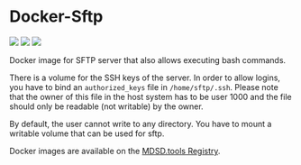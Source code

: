 # Docker-Sftp

[![](https://github.com/MDSD-Tools/Docker-Sftp/actions/workflows/docker-publish.yml/badge.svg?branch=main)](https://github.com/MDSD-Tools/Docker-Sftp/actions?query=branch%3Amain+)
[![](https://img.shields.io/github/issues/mdsd-tools/Docker-Sftp.svg)](https://github.com/mdsd-tools/Docker-Sftp/issues)
[![](https://img.shields.io/github/license/mdsd-tools/Docker-Sftp.svg)](https://github.com/mdsd-tools/Docker-Sftp/blob/master/LICENSE)

Docker image for SFTP server that also allows executing bash commands.

There is a volume for the SSH keys of the server. In order to allow logins, you have to bind an `authorized_keys` file in `/home/sftp/.ssh`. Please note that the owner of this file in the host system has to be user 1000 and the file should only be readable (not writable) by the owner.

By default, the user cannot write to any directory. You have to mount a writable volume that can be used for sftp.

Docker images are available on the [MDSD.tools Registry](https://docker.mdsd.tools/?#!taglist/sftp-server).
